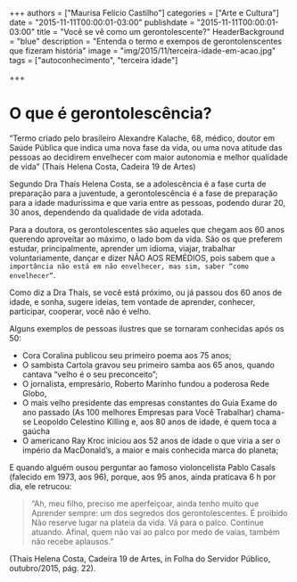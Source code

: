 +++
authors = ["Maurisa Felício Castilho"]
categories = ["Arte e Cultura"]
date = "2015-11-11T00:00:01-03:00"
publishdate = "2015-11-11T00:00:01-03:00"
title = "Você se vê como um gerontolescente?"
  HeaderBackground = "blue"
description = "Entenda o termo e exempos de gerontolenscentes que fizeram história"
image = "img/2015/11/terceira-idade-em-acao.jpg"
tags = ["autoconhecimento", "terceira idade"]


+++


# O que é gerontolescência?

“Termo criado pelo brasileiro Alexandre Kalache, 68, médico, doutor em Saúde Pública que indica uma nova fase da vida, ou uma nova atitude das pessoas ao decidirem envelhecer com maior autonomia e melhor qualidade de vida” (Thaís Helena Costa, Cadeira 19 de Artes)

Segundo Dra Thaís Helena Costa, se a adolescência é a fase curta de preparação para a juventude, a gerontolescência é a fase de preparação para a idade maduríssima e que varia entre as pessoas, podendo durar 20, 30 anos, dependendo da qualidade de vida adotada.

Para a doutora, os gerontolescentes são aqueles que chegam aos 60 anos querendo aproveitar ao máximo, o lado bom da vida. São os que preferem estudar, principalmente, aprender um idioma, viajar, trabalhar voluntariamente, dançar e dizer NÃO AOS REMÉDIOS, pois sabem que `a importância não está em não envelhecer, mas sim, saber “como envelhecer”`.

Como diz a Dra Thaís, se você está próximo, ou já passou dos 60 anos de idade, e sonha, sugere ideias, tem vontade de aprender, conhecer, participar, cooperar, você não é velho.

Alguns exemplos de pessoas ilustres que se tornaram conhecidas após os 50:

- Cora Coralina publicou seu primeiro poema aos 75 anos;
- O sambista Cartola gravou seu  primeiro samba aos 65 anos, quando cantava “velho é o seu preconceito”;
-  O jornalista, empresário, Roberto Marinho fundou a poderosa Rede Globo,
-  O mais velho presidente das empresas constantes do Guia Exame do ano passado (As 100 melhores Empresas para Você Trabalhar) chama-se Leopoldo Celestino Killing e, aos 80 anos de idade, é quem toca a gaúcha
- O americano Ray Kroc iniciou aos 52 anos de idade o que viria a ser o império da MacDonald’s, a maior e mais conhecida marca do planeta;

E quando alguém ousou perguntar ao famoso violoncelista Pablo Casals (falecido em 1973, aos 96), porque, aos 95 anos, ainda praticava 6 h por dia, ele retrucou:

> “Ah, meu filho, preciso me aperfeiçoar, ainda tenho muito que Aprender sempre: um dos segredos dos gerontolescentes. É proibido Não reserve lugar na plateia da vida. Vá para o palco. Continue atuando. Afinal, quem não vai ao palco por medo de vaias, também não recebe aplausos.”

(Thaís Helena Costa, Cadeira 19 de Artes, in Folha do Servidor Público, outubro/2015, pág. 22).
